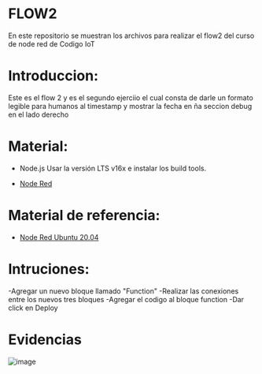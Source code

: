 # FLOW2
En este repositorio se muestran los archivos para realizar el flow2 del curso de node red de Codigo IoT
# Introduccion:
Este es el flow 2 y es el segundo ejerciio el cual consta de darle un formato legible para humanos al timestamp y mostrar la fecha en ña seccion debug en el lado derecho
# Material:
- Node.js Usar la versión LTS v16x e instalar los build tools.

- [Node Red](https://nodered.org/docs/getting-started/local)
# Material de referencia:
- [Node Red Ubuntu 20.04](https://edu.codigoiot.com/enrol/index.php?id=817)

# Intruciones: 
-Agregar un nuevo bloque llamado "Function"
-Realizar las conexiones entre los nuevos tres bloques
-Agregar el codigo al bloque function
-Dar click en Deploy


# Evidencias
![image](https://user-images.githubusercontent.com/111294967/187221612-e63d1e91-b941-4372-9f4a-933588900b63.png)
